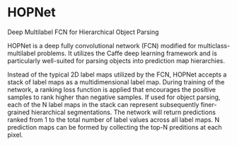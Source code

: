 # HOPNet
Deep Multilabel FCN for Hierarchical Object Parsing

HOPNet is a deep fully convolutional network (FCN) modified for multiclass-multilabel problems. It utilizes the Caffe deep learning framework and is particularly well-suited for parsing objects into prediction map hierarchies.   

Instead of the typical 2D label maps utilized by the FCN, HOPNet accepts a stack of label maps as a multidimensional label map. During training of the network, a ranking loss function is applied that encourages the positive samples to rank higher than negative samples. If used for object parsing, each of the N label maps in the stack can represent subsequently finer-grained hierarchical segmentations. The network will return predictions ranked from 1 to the total number of label values across all label maps. N prediction maps can be formed by collecting the top-N preditions at each pixel. 
